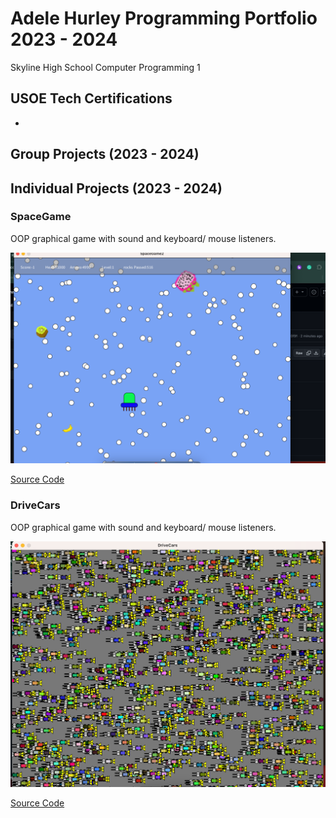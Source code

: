# Adele Hurley Programming Portfolio 2023 - 2024
Skyline High School Computer Programming 1

## USOE Tech Certifications
*

## Group Projects (2023 - 2024)

## Individual Projects (2023 - 2024)

### SpaceGame
OOP graphical game with sound and keyboard/ mouse listeners.

![Gameplay](images/sg1.png)

[Source Code](https://github.com/DeleHurl/programmingportfolio/blob/main/src/SpaceGame.zip)

### DriveCars
OOP graphical game with sound and keyboard/ mouse listeners.

![Gameplay](images/car.png)

[Source Code]()


